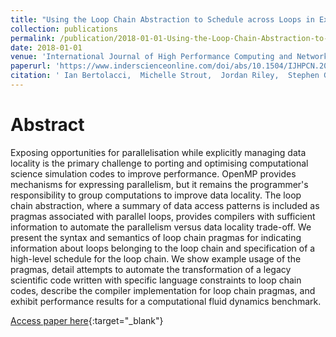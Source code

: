 ```yaml
---
title: "Using the Loop Chain Abstraction to Schedule across Loops in Existing Code"
collection: publications
permalink: /publication/2018-01-01-Using-the-Loop-Chain-Abstraction-to-Schedule-across-Loops-in-Existing-Code
date: 2018-01-01
venue: 'International Journal of High Performance Computing and Networking'
paperurl: 'https://www.inderscienceonline.com/doi/abs/10.1504/IJHPCN.2019.097053'
citation: ' Ian Bertolacci,  Michelle Strout,  Jordan Riley,  Stephen Guzik,  Eddie Davis,  Catherine Olschanowsky, &quot;Using the Loop Chain Abstraction to Schedule across Loops in Existing Code.&quot; International Journal of High Performance Computing and Networking, 2018.'
---
```

# Abstract
Exposing opportunities for parallelisation while explicitly managing data locality is the primary challenge to porting and optimising computational science simulation codes to improve performance.
OpenMP provides mechanisms for expressing parallelism, but it remains the programmer's responsibility to group computations to improve data locality.
The loop chain abstraction, where a summary of data access patterns is included as pragmas associated with parallel loops, provides compilers with sufficient information to automate the parallelism versus data locality trade-off.
We present the syntax and semantics of loop chain pragmas for indicating information about loops belonging to the loop chain and specification of a high-level schedule for the loop chain.
We show example usage of the pragmas, detail attempts to automate the transformation of a legacy scientific code written with specific language constraints to loop chain codes, describe the compiler implementation for loop chain pragmas, and exhibit performance results for a computational fluid dynamics benchmark.

[Access paper here](https://www.inderscienceonline.com/doi/abs/10.1504/IJHPCN.2019.097053){:target="_blank"}
